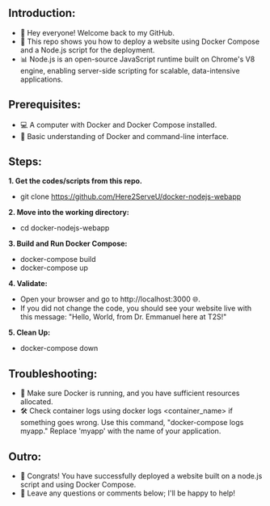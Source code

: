 ## Introduction:

* 👋 Hey everyone! Welcome back to my GitHub.
* 🎥 This repo shows you how to deploy a website using Docker Compose and a Node.js script for the deployment.
* 📊 Node.js is an open-source JavaScript runtime built on Chrome's V8 engine, enabling server-side scripting for scalable, data-intensive applications.

## Prerequisites:
* 💻 A computer with Docker and Docker Compose installed.
* 📁 Basic understanding of Docker and command-line interface.

## Steps:
**1. Get the codes/scripts from this repo.**
* git clone https://github.com/Here2ServeU/docker-nodejs-webapp

**2. Move into the working directory:**
* cd docker-nodejs-webapp  

**3. Build and Run Docker Compose:**
* docker-compose build
* docker-compose up

**4. Validate:**
* Open your browser and go to http://localhost:3000 🌐.
* If you did not change the code, you should see your website live with this message: "Hello, World, from Dr. Emmanuel here at T2S!"

**5. Clean Up:**
* docker-compose down

## Troubleshooting:
* 🚨 Make sure Docker is running, and you have sufficient resources allocated.
* 🛠️ Check container logs using docker logs <container_name> if something goes wrong. Use this command, "docker-compose logs myapp." Replace 'myapp' with the name of your application. 


## Outro:
* 🎉 Congrats! You have successfully deployed a website built on a node.js script and using Docker Compose.
* 💬 Leave any questions or comments below; I'll be happy to help!
